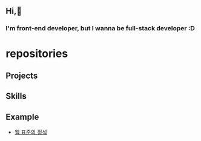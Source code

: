 ## Hi,👋
### I'm front-end developer, but I wanna be full-stack developer :D


# repositories
## Projects

## Skills

## Example
- [웹 표준의 정석](https://github.com/min2oyo/doit-web-standard)






<!--
**min2oyo/min2oyo** is a ✨ _special_ ✨ repository because its `README.md` (this file) appears on your GitHub profile.

Here are some ideas to get you started:

- 🔭 I’m currently working on ...
- 🌱 I’m currently learning ...
- 👯 I’m looking to collaborate on ...
- 🤔 I’m looking for help with ...
- 💬 Ask me about ...
- 📫 How to reach me: ...
- 😄 Pronouns: ...
- ⚡ Fun fact: ...
-->
